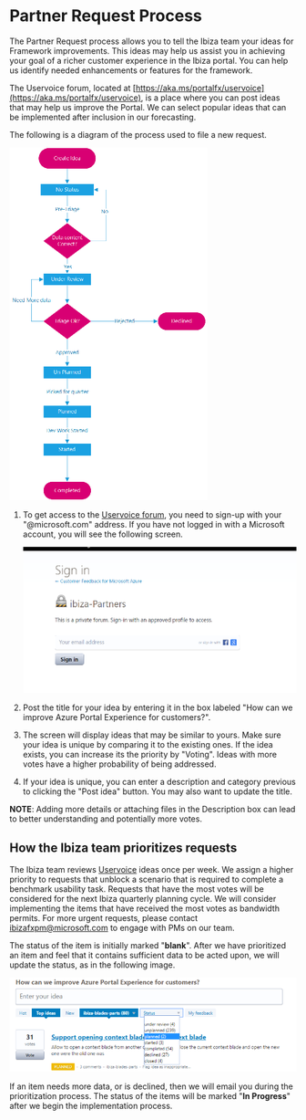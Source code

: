 
<a name="partner-request-process"></a>
# Partner Request Process

The Partner Request process allows you to tell the Ibiza team your ideas for Framework improvements.  This ideas may help us assist you in achieving your goal of a richer customer experience in the Ibiza portal. You can help us identify needed enhancements or features for the framework.

The Uservoice forum, located at [https://aka.ms/portalfx/uservoice](https://aka.ms/portalfx/uservoice), is a place where you can post ideas that may help us improve the Portal. We can select popular ideas that can be implemented after inclusion in our forecasting.

The following is a diagram of the process used to file a new request.

![alt-text](../media/portalfx-partner-request-process/partner-request-flow.png "Partner Request Process")

1. To get access to the [Uservoice forum](https://aka.ms/portalfx/uservoice), you need to sign-up with your "@microsoft.com" address. If you have not logged in with a Microsoft account, you will see the following screen.
    
    ![alt-text](../media/portalfx-partner-request-process/access-denied-pr.png "Partner Request")

1. Post the title for your idea by entering it in the box labeled "How can we improve Azure Portal Experience for customers?".

1. The screen will display ideas that may be similar to yours. Make sure your idea is unique by comparing it to the existing ones. If the idea exists, you can increase its the priority by "Voting". Ideas with more votes have a higher probability of being addressed.

1. If your idea is unique, you can enter a description and category previous to clicking the "Post idea" button. You may also want to update the title.

**NOTE**: Adding more details or attaching files in the Description box can lead to better understanding and potentially more votes.

<a name="partner-request-process-how-the-ibiza-team-prioritizes-requests"></a>
## How the Ibiza team prioritizes requests

The Ibiza team reviews [Uservoice](https://aka.ms/portalfx/uservoice) ideas once per week. We assign a higher priority to requests that unblock a scenario that is required to complete a benchmark usability task. Requests that have the most votes will be considered for the next Ibiza quarterly planning cycle. We will consider implementing the items that have received the most votes as bandwidth permits. For more urgent requests, please contact <a href="mailto:ibizafxpm@microsoft.com">ibizafxpm@microsoft.com</a> to engage with PMs on our team.

The status of the item is initially marked "**blank**".  After we have prioritized an item and feel that it contains sufficient data to be acted upon, we will update the status, as in the following image.

![alt-text](../media/portalfx-partner-request-process/status.png "Partner Request Status")

If an item needs more data, or is declined, then we will email you during the prioritization process.  The status of the items will be marked  "**In Progress**" after we begin the implementation process.